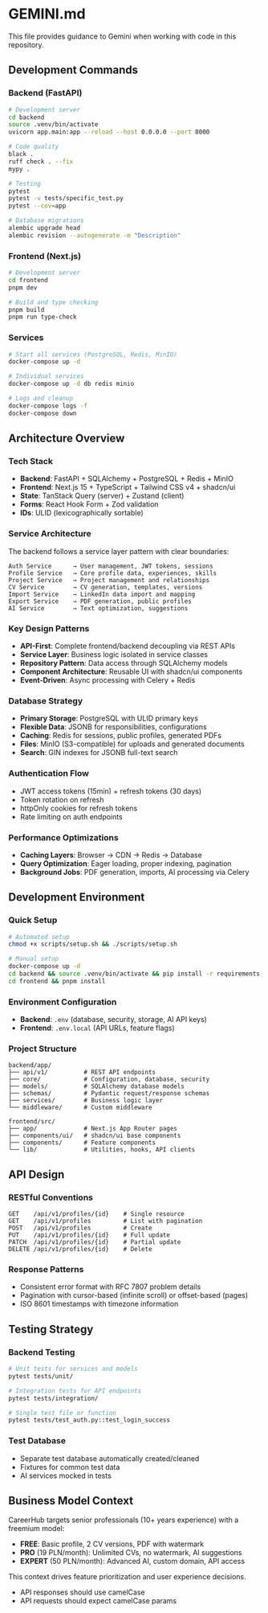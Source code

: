 # GEMINI.md

This file provides guidance to Gemini when working with code in this repository.

## Development Commands

### Backend (FastAPI)
```bash
# Development server
cd backend
source .venv/bin/activate
uvicorn app.main:app --reload --host 0.0.0.0 --port 8000

# Code quality
black .
ruff check . --fix
mypy .

# Testing
pytest
pytest -v tests/specific_test.py
pytest --cov=app

# Database migrations
alembic upgrade head
alembic revision --autogenerate -m "Description"
```

### Frontend (Next.js)
```bash
# Development server
cd frontend
pnpm dev

# Build and type checking
pnpm build
pnpm run type-check
```

### Services
```bash
# Start all services (PostgreSQL, Redis, MinIO)
docker-compose up -d

# Individual services
docker-compose up -d db redis minio

# Logs and cleanup
docker-compose logs -f
docker-compose down
```

## Architecture Overview

### Tech Stack
- **Backend**: FastAPI + SQLAlchemy + PostgreSQL + Redis + MinIO
- **Frontend**: Next.js 15 + TypeScript + Tailwind CSS v4 + shadcn/ui
- **State**: TanStack Query (server) + Zustand (client)
- **Forms**: React Hook Form + Zod validation
- **IDs**: ULID (lexicographically sortable)

### Service Architecture
The backend follows a service layer pattern with clear boundaries:

```
Auth Service      → User management, JWT tokens, sessions
Profile Service   → Core profile data, experiences, skills
Project Service   → Project management and relationships
CV Service        → CV generation, templates, versions
Import Service    → LinkedIn data import and mapping
Export Service    → PDF generation, public profiles
AI Service        → Text optimization, suggestions
```

### Key Design Patterns
- **API-First**: Complete frontend/backend decoupling via REST APIs
- **Service Layer**: Business logic isolated in service classes
- **Repository Pattern**: Data access through SQLAlchemy models
- **Component Architecture**: Reusable UI with shadcn/ui components
- **Event-Driven**: Async processing with Celery + Redis

### Database Strategy
- **Primary Storage**: PostgreSQL with ULID primary keys
- **Flexible Data**: JSONB for responsibilities, configurations
- **Caching**: Redis for sessions, public profiles, generated PDFs
- **Files**: MinIO (S3-compatible) for uploads and generated documents
- **Search**: GIN indexes for JSONB full-text search

### Authentication Flow
- JWT access tokens (15min) + refresh tokens (30 days)
- Token rotation on refresh
- httpOnly cookies for refresh tokens
- Rate limiting on auth endpoints

### Performance Optimizations
- **Caching Layers**: Browser → CDN → Redis → Database
- **Query Optimization**: Eager loading, proper indexing, pagination
- **Background Jobs**: PDF generation, imports, AI processing via Celery

## Development Environment

### Quick Setup
```bash
# Automated setup
chmod +x scripts/setup.sh && ./scripts/setup.sh

# Manual setup
docker-compose up -d
cd backend && source .venv/bin/activate && pip install -r requirements.txt
cd frontend && pnpm install
```

### Environment Configuration
- **Backend**: `.env` (database, security, storage, AI API keys)
- **Frontend**: `.env.local` (API URLs, feature flags)

### Project Structure
```
backend/app/
├── api/v1/          # REST API endpoints
├── core/            # Configuration, database, security
├── models/          # SQLAlchemy database models
├── schemas/         # Pydantic request/response schemas
├── services/        # Business logic layer
└── middleware/      # Custom middleware

frontend/src/
├── app/             # Next.js App Router pages
├── components/ui/   # shadcn/ui base components
├── components/      # Feature components
└── lib/             # Utilities, hooks, API clients
```

## API Design

### RESTful Conventions
```
GET    /api/v1/profiles/{id}    # Single resource
GET    /api/v1/profiles         # List with pagination
POST   /api/v1/profiles         # Create
PUT    /api/v1/profiles/{id}    # Full update
PATCH  /api/v1/profiles/{id}    # Partial update
DELETE /api/v1/profiles/{id}    # Delete
```

### Response Patterns
- Consistent error format with RFC 7807 problem details
- Pagination with cursor-based (infinite scroll) or offset-based (pages)
- ISO 8601 timestamps with timezone information

## Testing Strategy

### Backend Testing
```bash
# Unit tests for services and models
pytest tests/unit/

# Integration tests for API endpoints
pytest tests/integration/

# Single test file or function
pytest tests/test_auth.py::test_login_success
```

### Test Database
- Separate test database automatically created/cleaned
- Fixtures for common test data
- AI services mocked in tests

## Business Model Context

CareerHub targets senior professionals (10+ years experience) with a freemium model:
- **FREE**: Basic profile, 2 CV versions, PDF with watermark
- **PRO** (19 PLN/month): Unlimited CVs, no watermark, AI suggestions
- **EXPERT** (50 PLN/month): Advanced AI, custom domain, API access

This context drives feature prioritization and user experience decisions.
- API responses should use camelCase
- API requests should expect camelCase params